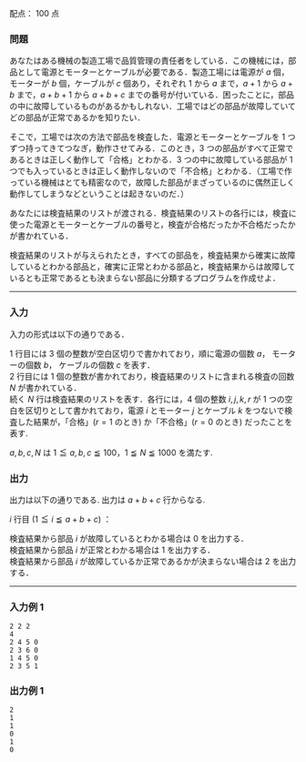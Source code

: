 配点： $100$ 点

### 問題
あなたはある機械の製造工場で品質管理の責任者をしている．この機械には，部品として電源とモーターとケーブルが必要である．製造工場には電源が $a$ 個，モーターが $b$ 個，ケーブルが $c$ 個あり，それぞれ $1$ から $a$ まで，$a + 1$ から $a + b$ まで，$a + b + 1$ から $a + b + c$ までの番号が付いている．困ったことに，部品の中に故障しているものがあるかもしれない．工場ではどの部品が故障していてどの部品が正常であるかを知りたい．

そこで，工場では次の方法で部品を検査した．電源とモーターとケーブルを $1$ つずつ持ってきてつなぎ，動作させてみる．このとき，$3$ つの部品がすべて正常であるときは正しく動作して「合格」とわかる．$3$ つの中に故障している部品が $1$ つでも入っているときは正しく動作しないので「不合格」とわかる．（工場で作っている機械はとても精密なので，故障した部品がまざっているのに偶然正しく動作してしまうなどということは起きないのだ．）

あなたには検査結果のリストが渡される．検査結果のリストの各行には，検査に使った電源とモーターとケーブルの番号と，検査が合格だったか不合格だったかが書かれている．

検査結果のリストが与えられたとき，すべての部品を，検査結果から確実に故障しているとわかる部品と，確実に正常とわかる部品と，検査結果からは故障しているとも正常であるとも決まらない部品に分類するプログラムを作成せよ．

---

### 入力
入力の形式は以下の通りである．

$1$ 行目には $3$ 個の整数が空白区切りで書かれており，順に電源の個数 $a$， モーターの個数 $b$， ケーブルの個数 $c$ を表す．  
$2$ 行目には $1$ 個の整数が書かれており，検査結果のリストに含まれる検査の回数 $N$ が書かれている．  
続く $N$ 行は検査結果のリストを表す．各行には，$4$ 個の整数 $i, j, k, r$ が $1$ つの空白を区切りとして書かれており，電源 $i$ とモーター $j$ とケーブル $k$ をつないで検査した結果が，「合格」($r = 1$ のとき) か「不合格」($r = 0$ のとき) だったことを表す.

$a, b, c, N$ は $1 \leqq a, b, c \leqq 100$，$1 \leqq N \leqq 1000$ を満たす.

### 出力
出力は以下の通りである. 出力は $a + b + c$ 行からなる.

$i$ 行目 ($1 \leqq i \leqq a + b + c$) ：

検査結果から部品 $i$ が故障しているとわかる場合は $0$ を出力する．  
検査結果から部品 $i$ が正常とわかる場合は $1$ を出力する．  
検査結果から部品 $i$ が故障しているか正常であるかが決まらない場合は $2$ を出力する．

---

### 入力例 1
~~~
2 2 2
4
2 4 5 0
2 3 6 0
1 4 5 0
2 3 5 1
~~~

### 出力例 1
~~~
2
1
1
0
1
0
~~~
